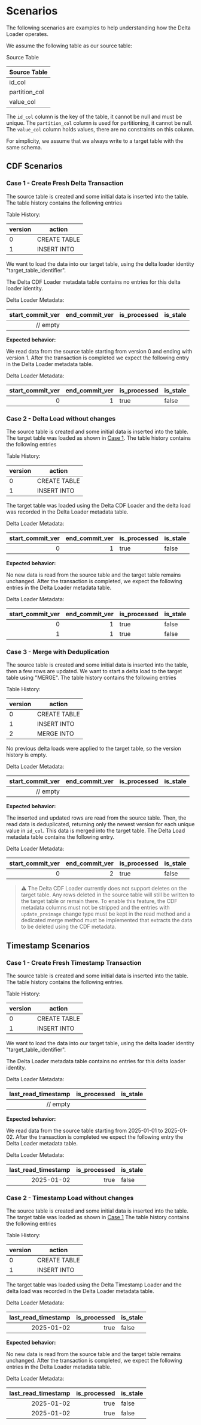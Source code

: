 # Scenarios

The following scenarios are examples to help understanding how the Delta Loader
operates.

We assume the following table as our source table:

Source Table

| Source Table  |
| :------------ |
| id_col        |
| partition_col |
| value_col     |

The `id_col` column is the key of the table, it cannot be null and must be
unique. The `partition_col` column is used for partitioning, it cannot be null.
The `value_col` column holds values, there are no constraints on this column.

For simplicity, we assume that we always write to a target table with the same
schema.

## CDF Scenarios

### Case 1 - Create Fresh Delta Transaction

The source table is created and some initial data is inserted into the table.
The table history contains the following entries

Table History:

| version | action       |
| ------- | ------------ |
| 0       | CREATE TABLE |
| 1       | INSERT INTO  |

We want to load the data into our target table, using the delta loader identity
"target_table_identifier".

The Delta CDF Loader metadata table contains no entries for this delta loader
identity.

Delta Loader Metadata:

| start_commit_ver | end_commit_ver | is_processed | is_stale |
| ---------------: | -------------: | ------------ | -------- |
|         // empty |                |              |          |

**Expected behavior:**

We read data from the source table starting from version 0 and ending with
version 1. After the transaction is completed we expect the following entry in
the Delta Loader metadata table.

Delta Loader Metadata:

| start_commit_ver | end_commit_ver | is_processed | is_stale |
| ---------------: | -------------: | ------------ | -------- |
|                0 |              1 | true         | false    |

### Case 2 - Delta Load without changes

The source table is created and some initial data is inserted into the table.
The target table was loaded as shown in [Case
1](#case-1---create-fresh-delta-transaction). The table history contains the
following entries

Table History:

| version | action       |
| ------- | ------------ |
| 0       | CREATE TABLE |
| 1       | INSERT INTO  |

The target table was loaded using the Delta CDF Loader and the delta load was
recorded in the Delta Loader metadata table.

Delta Loader Metadata:

| start_commit_ver | end_commit_ver | is_processed | is_stale |
| ---------------: | -------------: | ------------ | -------- |
|                0 |              1 | true         | false    |

**Expected behavior:**

No new data is read from the source table and the target table remains
unchanged. After the transaction is completed, we expect the following entries
in the Delta Loader metadata table.

Delta Loader Metadata:

| start_commit_ver | end_commit_ver | is_processed | is_stale |
| ---------------: | -------------: | ------------ | -------- |
|                0 |              1 | true         | false    |
|                1 |              1 | true         | false    |

### Case 3 - Merge with Deduplication

The source table is created and some initial data is inserted into the table,
then a few rows are updated. We want to start a delta load to the target table
using "MERGE". The table history contains the following entries

Table History:

| version | action       |
| ------- | ------------ |
| 0       | CREATE TABLE |
| 1       | INSERT INTO  |
| 2       | MERGE INTO   |

No previous delta loads were applied to the target table, so the version history
is empty.

Delta Loader Metadata:

| start_commit_ver | end_commit_ver | is_processed | is_stale |
| ---------------: | -------------: | ------------ | -------- |
|         // empty |                |              |          |

**Expected behavior:**

The inserted and updated rows are read from the source table. Then, the read
data is deduplicated, returning only the newest version for each unique value in
`id_col`. This data is merged into the target table. The Delta Load metadata
table contains the following entry.

Delta Loader Metadata:

| start_commit_ver | end_commit_ver | is_processed | is_stale |
| ---------------: | -------------: | ------------ | -------- |
|                0 |              2 | true         | false    |

> :warning: The Delta CDF Loader currently does not support deletes on the
> target table. Any rows deleted in the source table will still be written to
> the target table or remain there. To enable this feature, the CDF metadata
> columns must not be stripped and the entries with `update_preimage` change
> type must be kept in the read method and a dedicated merge method must be
> implemented that extracts the data to be deleted using the CDF metadata.

## Timestamp Scenarios

### Case 1 - Create Fresh Timestamp Transaction

The source table is created and some initial data is inserted into the table.
The table history contains the following entries.

Table History:

| version | action       |
| ------- | ------------ |
| 0       | CREATE TABLE |
| 1       | INSERT INTO  |

We want to load the data into our target table, using the delta loader identity
"target_table_identifier".

The Delta Loader metadata table contains no entries for this delta loader
identity.

Delta Loader Metadata:

| last_read_timestamp | is_processed | is_stale |
| ---------------: | -------------: | ------------ |
|         // empty |                |              |

**Expected behavior:**

We read data from the source table starting from 2025-01-01 to 2025-01-02.
After the transaction is completed we expect the following entry the
Delta Loader metadata table.

Delta Loader Metadata:

| last_read_timestamp | is_processed | is_stale |
| ---------------: | -------------: | ------------ |
|     2025-01-02   | true         | false    |

### Case 2 - Timestamp Load without changes

The source table is created and some initial data is inserted into the table.
The target table was loaded as shown in [Case
1](#case-1---create-fresh-timestamp-transaction) The table history contains the
following entries

Table History:

| version | action       |
| ------- | ------------ |
| 0       | CREATE TABLE |
| 1       | INSERT INTO  |

The target table was loaded using the Delta Timestamp Loader and the delta load was
recorded in the Delta Loader metadata table.

Delta Loader Metadata:

| last_read_timestamp | is_processed | is_stale |
| ---------------: | -------------: | ------------ |
|     2025-01-02   | true         | false    |

**Expected behavior:**

No new data is read from the source table and the target table remains
unchanged. After the transaction is completed, we expect the following entries
in the Delta Loader metadata table.

Delta Loader Metadata:

| last_read_timestamp | is_processed | is_stale |
| ---------------: | -------------: | ------------ |
|     2025-01-02   | true         | false    |
|     2025-01-02   | true         | false    |
